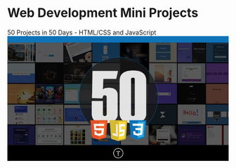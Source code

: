# Web Development Mini Projects
50 Projects in 50 Days - HTML/CSS and JavaScript
![BannerImage](img.jpg)
